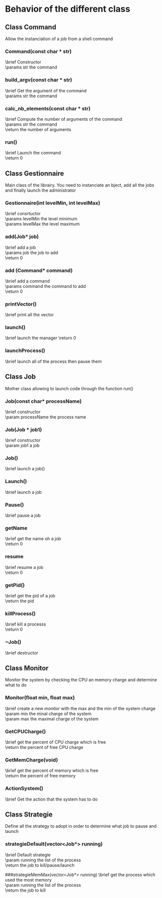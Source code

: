 # Behavior of the different class

## Class Command 
Allow the instanciation of a job from a shell command

### Command(const char * str) 
\brief Constructor <br/>
\params str the command 

### build_argv(const char * str)
\brief Get the argument of the command <br/>
\params str the command

### calc_nb_elements(const char * str)
\brief Compute the number of arguments of the command <br/>
\params str the command <br/>
\return the number of arguments

### run()
\brief Launch the command <br/>
\return 0

## Class Gestionnaire
Main class of the librairy. You need to instanciate an bject, add all the jobs and finally launch the administrator

### Gestionnaire(int levelMin, int levelMax)
\brief consrtuctor <br/>
\params levelMin the level minimum <br/>
\params levelMax the level maximum

### add(Job* job)
\brief add a job <br/>
\params job the job to add <br/>
\return 0

### add (Command* command)
\brief add a command <br/>
\params command the command to add <br/>
\return 0

### printVector()
\brief print all the vector

### launch()
\brief launch the manager
\return 0

### launchProcess()
\brief launch all of the process then pause them

## Class Job
Mother class allowing to launch code through the function run()

### Job(const char* processName)
\brief constructor <br/>
\param processName the process name 

### Job(Job * job1)
\brief constructor <br/>
\param job1 a job

### Job()
\brief launch a job()

### Launch()
\brief launch a job

### Pause()
\brief pause a job

### getName
\brief get the name oh a job <br/>
\return 0

### resume
\brief resume a job <br/>
\return 0

### getPid()
\brief get the pid of a job <br/>
\return the pid

### killProcess()
\brief kill a processs <br/>
\return 0

### ~Job()
\brief destructor

## Class Monitor
Monitor the system by checking the CPU an memory charge and determine what to do 

### Monitor(float min, float max)
\brief create a new monitor with the max  and the min of the system charge   <br/>
\param min the minal charge of the system <br/>
\param max the maximal charge of the system

### GetCPUCharge()
\brief get the percent of CPU charge which is free <br/>
\return the percent of free CPU charge

### GetMemCharge(void)
\brief get the percent of memory which is free <br/>
\return the percent of free memory

### ActionSystem()
\brief Get the action that the system has to do

## Class Strategie
Define all the strategy to adopt in order to determine what job to pause and launch

### strategieDefault(vector<Job*> running)
\brief Default strategie <br/> 
\param running the list of the process <br/>
\return the job to kill/pause/launch

###strategieMemMax(vector<Job*> running)
\brief get the process which used the most memory <br/>
\param running the list of the process <br/>
\return the job to kill
